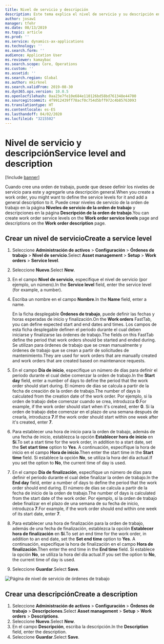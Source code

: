 ```yaml
---
title: Nivel de servicio y descripción
description: Este tema explica el nivel de servicio y su descripción en Administración de activos.
author: josaw1
manager: tfehr
ms.date: 08/13/2019
ms.topic: article
ms.prod: ''
ms.service: dynamics-ax-applications
ms.technology: ''
ms.search.form: ''
audience: Application User
ms.reviewer: kamaybac
ms.search.scope: Core, Operations
ms.custom: ''
ms.assetid: ''
ms.search.region: Global
ms.author: mkirknel
ms.search.validFrom: 2019-08-30
ms.dyn365.ops.version: 10.0.5
ms.openlocfilehash: 0aa23e7fe10e684e110126bd58bd761348e44700
ms.sourcegitcommit: 4f9912439ff78acf0c754d5bff972c4b85763093
ms.translationtype: HT
ms.contentlocale: es-ES
ms.lasthandoff: 04/02/2020
ms.locfileid: "3215502"
---
```

# <a name="service-level-and-description"></a><span data-ttu-id="b833c-103">Nivel de servicio y descripción</span><span class="sxs-lookup"><span data-stu-id="b833c-103">Service level and description</span></span>

[!include [banner](../../includes/banner.md)]

 

<span data-ttu-id="b833c-104">Cuando cree una orden de trabajo, puede que desee definir los niveles de servicio para este y agregarle una descripción general.</span><span class="sxs-lookup"><span data-stu-id="b833c-104">When you create a work order, you might want to define the service levels for it and add a general description to it.</span></span> <span data-ttu-id="b833c-105">Puede crear niveles de servicio de la orden de trabajo en la página **Niveles de servicio de la orden de trabajo** y descripciones en la página **Descripción de la orden de trabajo**.</span><span class="sxs-lookup"><span data-stu-id="b833c-105">You can create work order service levels on the **Work order service levels** page and descriptions on the **Work order description** page.</span></span>

## <a name="create-a-service-level"></a><span data-ttu-id="b833c-106">Crear un nivel de servicio</span><span class="sxs-lookup"><span data-stu-id="b833c-106">Create a service level</span></span>

1. <span data-ttu-id="b833c-107">Seleccione **Administración de activos** \> **Configuración** \> **Órdenes de trabajo** \> **Nivel de servicio**.</span><span class="sxs-lookup"><span data-stu-id="b833c-107">Select **Asset management** \> **Setup** \> **Work orders** \> **Service level**.</span></span>
2. <span data-ttu-id="b833c-108">Seleccione **Nuevo**.</span><span class="sxs-lookup"><span data-stu-id="b833c-108">Select **New**.</span></span>
3. <span data-ttu-id="b833c-109">En el campo **Nivel de servicio**, especifique el nivel de servicio (por ejemplo, un número).</span><span class="sxs-lookup"><span data-stu-id="b833c-109">In the **Service level** field, enter the service level (for example, a number).</span></span>
4. <span data-ttu-id="b833c-110">Escriba un nombre en el campo **Nombre**.</span><span class="sxs-lookup"><span data-stu-id="b833c-110">In the **Name** field, enter a name.</span></span>

    <span data-ttu-id="b833c-111">En la ficha desplegable **Órdenes de trabajo**, puede definir las fechas y horas esperadas de inicio y finalización.</span><span class="sxs-lookup"><span data-stu-id="b833c-111">On the **Work orders** FastTab, you can define expected start and end dates and times.</span></span> <span data-ttu-id="b833c-112">Los campos de esta ficha desplegable definen el periodo durante el cual deben iniciarse y finalizarse las órdenes de trabajo.</span><span class="sxs-lookup"><span data-stu-id="b833c-112">The fields on this FastTab define the period that work orders should be started and ended during.</span></span> <span data-ttu-id="b833c-113">Se utilizan para órdenes de trabajo que se crean manualmente y órdenes de trabajo que se crean a partir de solicitudes de mantenimiento.</span><span class="sxs-lookup"><span data-stu-id="b833c-113">They are used for work orders that are manually created and work orders that are created based on maintenance requests.</span></span> 

5. <span data-ttu-id="b833c-114">En el campo **Día de inicio**, especifique un número de días para definir el periodo durante el cual debe comenzar la orden de trabajo.</span><span class="sxs-lookup"><span data-stu-id="b833c-114">In the **Start day** field, enter a number of days to define the period that the work order should start during.</span></span> <span data-ttu-id="b833c-115">El número de días se calcula a partir de la fecha de creación de la orden de trabajo.</span><span class="sxs-lookup"><span data-stu-id="b833c-115">The number of days is calculated from the creation date of the work order.</span></span> <span data-ttu-id="b833c-116">Por ejemplo, si la orden de trabajo debe comenzar cuando se crea, introduzca **0**.</span><span class="sxs-lookup"><span data-stu-id="b833c-116">For example, if the work order should start when it's created, enter **0**.</span></span> <span data-ttu-id="b833c-117">Si la orden de trabajo debe comenzar en el plazo de una semana después de crearla, introduzca **7**.</span><span class="sxs-lookup"><span data-stu-id="b833c-117">If the work order should start within one week after it's created, enter **7**.</span></span>
6. <span data-ttu-id="b833c-118">Para establecer una hora de inicio para la orden de trabajo, además de una fecha de inicio, establezca la opción **Establecer hora de inicio** en **Sí**.</span><span class="sxs-lookup"><span data-stu-id="b833c-118">To set a start time for the work order, in addition to a start date, set the **Set start time** option to **Yes**.</span></span> <span data-ttu-id="b833c-119">A continuación, especifique la hora de inicio en el campo **Hora de inicio**.</span><span class="sxs-lookup"><span data-stu-id="b833c-119">Then enter the start time in the **Start time** field.</span></span> <span data-ttu-id="b833c-120">Si establece la opción **No**, se utiliza la hora del día actual.</span><span class="sxs-lookup"><span data-stu-id="b833c-120">If you set the option to **No**, the current time of day is used.</span></span>
7. <span data-ttu-id="b833c-121">En el campo **Día de finalización**, especifique un número de días para definir el periodo durante el cual debe finalizar la orden de trabajo.</span><span class="sxs-lookup"><span data-stu-id="b833c-121">In the **End day** field, enter a number of days to define the period that the work order should end during.</span></span> <span data-ttu-id="b833c-122">El número de días se calcula a partir de la fecha de inicio de la orden de trabajo.</span><span class="sxs-lookup"><span data-stu-id="b833c-122">The number of days is calculated from the start date of the work order.</span></span> <span data-ttu-id="b833c-123">Por ejemplo, si la orden de trabajo debe finalizar en el plazo de una semana de su fecha de inicio, introduzca **7**.</span><span class="sxs-lookup"><span data-stu-id="b833c-123">For example, if the work order should end within one week of its start date, enter **7**.</span></span>
8. <span data-ttu-id="b833c-124">Para establecer una hora de finalización para la orden de trabajo, además de una fecha de finalización, establezca la opción **Establecer hora de finalización** en **Sí**.</span><span class="sxs-lookup"><span data-stu-id="b833c-124">To set an end time for the work order, in addition to an end date, set the **Set end time** option to **Yes**.</span></span> <span data-ttu-id="b833c-125">A continuación, especifique la hora de finalización en el campo **Hora de finalización**.</span><span class="sxs-lookup"><span data-stu-id="b833c-125">Then enter the end time in the **End time** field.</span></span> <span data-ttu-id="b833c-126">Si establece la opción **No**, se utiliza la hora del día actual.</span><span class="sxs-lookup"><span data-stu-id="b833c-126">If you set the option to **No**, the current time of day is used.</span></span>
9. <span data-ttu-id="b833c-127">Seleccione **Guardar**.</span><span class="sxs-lookup"><span data-stu-id="b833c-127">Select **Save**.</span></span>

![Página de nivel de servicio de órdenes de trabajo](media/19-setup-for-work-orders.png)

## <a name="create-a-description"></a><span data-ttu-id="b833c-129">Crear una descripción</span><span class="sxs-lookup"><span data-stu-id="b833c-129">Create a description</span></span>

1. <span data-ttu-id="b833c-130">Seleccione **Administración de activos** \> **Configuración** \> **Órdenes de trabajo** \> **Descripciones**.</span><span class="sxs-lookup"><span data-stu-id="b833c-130">Select **Asset management** \> **Setup** \> **Work orders** \> **Descriptions**.</span></span>
2. <span data-ttu-id="b833c-131">Seleccione **Nuevo**.</span><span class="sxs-lookup"><span data-stu-id="b833c-131">Select **New**.</span></span>
3. <span data-ttu-id="b833c-132">En el campo **Descripción**, escriba la descripción.</span><span class="sxs-lookup"><span data-stu-id="b833c-132">In the **Description** field, enter the description.</span></span>
4. <span data-ttu-id="b833c-133">Seleccione **Guardar**.</span><span class="sxs-lookup"><span data-stu-id="b833c-133">Select **Save**.</span></span>
